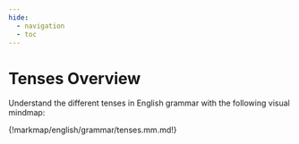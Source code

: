 ```yaml
---
hide:
  - navigation
  - toc
---
```


# Tenses Overview

Understand the different tenses in English grammar with the following visual mindmap:

{!markmap/english/grammar/tenses.mm.md!}
